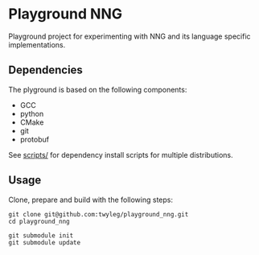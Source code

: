 # Playground NNG

Playground project for experimenting with NNG and its language specific implementations.

## Dependencies

The plyground is based on the following components:

* GCC
* python
* CMake
* git
* protobuf

See [scripts/](https://github.com/twyleg/playground_nng/tree/master/resources/scripts) for dependency install scripts for multiple distributions.

## Usage

Clone, prepare and build with the following steps:

	git clone git@github.com:twyleg/playground_nng.git
	cd playground_nng

	git submodule init
	git submodule update
	
